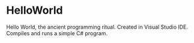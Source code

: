 # HelloWorld
Hello World, the ancient programming ritual. Created in Visual Studio IDE. Compiles and runs a simple C# program.
